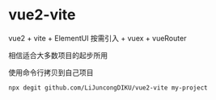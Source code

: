 # vue2-vite

vue2 + vite + ElementUI 按需引入 + vuex + vueRouter

相信适合大多数项目的起步所用

使用命令行拷贝到自己项目

`npx degit github.com/LiJuncongDIKU/vue2-vite my-project`